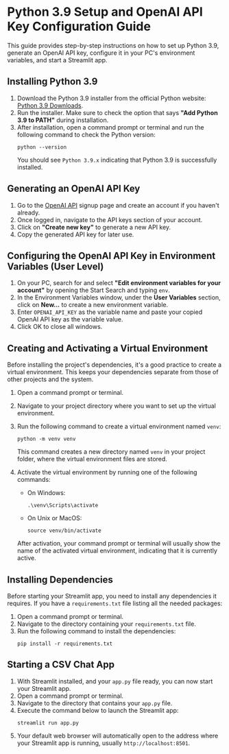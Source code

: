 # Python 3.9 Setup and OpenAI API Key Configuration Guide

This guide provides step-by-step instructions on how to set up Python 3.9, generate an OpenAI API key, configure it in your PC's environment variables, and start a Streamlit app.

## Installing Python 3.9

1. Download the Python 3.9 installer from the official Python website: [Python 3.9 Downloads](https://www.python.org/downloads/release/python-390/).
2. Run the installer. Make sure to check the option that says **"Add Python 3.9 to PATH"** during installation.
3. After installation, open a command prompt or terminal and run the following command to check the Python version:
    ```shell
    python --version
    ```
   You should see `Python 3.9.x` indicating that Python 3.9 is successfully installed.

## Generating an OpenAI API Key

1. Go to the [OpenAI API](https://beta.openai.com/signup/) signup page and create an account if you haven't already.
2. Once logged in, navigate to the API keys section of your account.
3. Click on **"Create new key"** to generate a new API key.
4. Copy the generated API key for later use.

## Configuring the OpenAI API Key in Environment Variables (User Level)

1. On your PC, search for and select **"Edit environment variables for your account"** by opening the Start Search and typing `env`.
2. In the Environment Variables window, under the **User Variables** section, click on **New...** to create a new environment variable.
3. Enter `OPENAI_API_KEY` as the variable name and paste your copied OpenAI API key as the variable value.
4. Click OK to close all windows.

## Creating and Activating a Virtual Environment

Before installing the project's dependencies, it's a good practice to create a virtual environment. This keeps your dependencies separate from those of other projects and the system.

1. Open a command prompt or terminal.
2. Navigate to your project directory where you want to set up the virtual environment.
3. Run the following command to create a virtual environment named `venv`:
    ```shell
    python -m venv venv
    ```
   This command creates a new directory named `venv` in your project folder, where the virtual environment files are stored.

4. Activate the virtual environment by running one of the following commands:
    - On Windows:
        ```shell
        .\venv\Scripts\activate
        ```
    - On Unix or MacOS:
        ```shell
        source venv/bin/activate
        ```
   After activation, your command prompt or terminal will usually show the name of the activated virtual environment, indicating that it is currently active.


## Installing Dependencies

Before starting your Streamlit app, you need to install any dependencies it requires. If you have a `requirements.txt` file listing all the needed packages:

1. Open a command prompt or terminal.
2. Navigate to the directory containing your `requirements.txt` file.
3. Run the following command to install the dependencies:
    ```shell
    pip install -r requirements.txt
    ```
## Starting a CSV Chat App

1. With Streamlit installed, and your `app.py` file ready, you can now start your Streamlit app.
2. Open a command prompt or terminal.
3. Navigate to the directory that contains your `app.py` file.
4. Execute the command below to launch the Streamlit app:
    ```shell
    streamlit run app.py
    ```
5. Your default web browser will automatically open to the address where your Streamlit app is running, usually `http://localhost:8501`.
